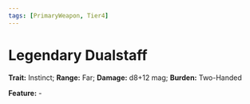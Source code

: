 ```yaml
---
tags: [PrimaryWeapon, Tier4]
---
```

# Legendary Dualstaff

**Trait:** Instinct; **Range:** Far; **Damage:** d8+12 mag; **Burden:** Two-Handed

**Feature:** -
